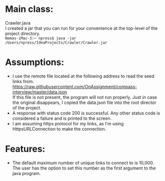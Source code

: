 # Main class:
Crawler.java
<br>I created a jar that you can run for your convenience at the top-level of the project directory.
<br>`Nemas-iMac-3:~ npress$ java -jar /Users/npress/IdeaProjects/Crawler/Crawler.jar`

# Assumptions:
- I use the remote file located at the following address to read the seed links from.<br>
https://raw.githubusercontent.com/OnAssignment/compass-interview/master/data.json
<br>If this file is not present, the program will not run properly.  Just in case the original disappears, I copied the data.json file into the root director of the project.
- A response with status code 200 is successful.  Any other status code is
considered a failure and is printed to the screen.
- I am assuming https protocol for my links, as I'm using HttpsURLConnection to make the
connection.

# Features:
- The default maximum number of unique links to connect to is 10,000.  The user has the option
 to set this number as the first argument to the java program.


